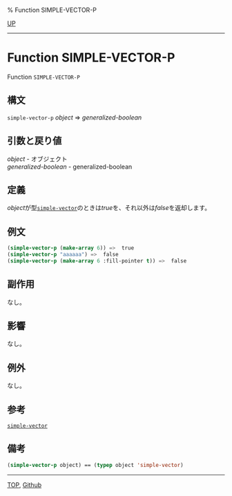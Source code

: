 % Function SIMPLE-VECTOR-P

[UP](15.2.html)  

---

# Function **SIMPLE-VECTOR-P**


Function `SIMPLE-VECTOR-P`


## 構文

`simple-vector-p` *object* => *generalized-boolean*


## 引数と戻り値

*object* - オブジェクト  
*generalized-boolean* - generalized-boolean


## 定義

*object*が型[`simple-vector`](15.2.simple-vector.html)のときは*true*を、それ以外は*false*を返却します。


## 例文

```lisp
(simple-vector-p (make-array 6)) =>  true
(simple-vector-p "aaaaaa") =>  false
(simple-vector-p (make-array 6 :fill-pointer t)) =>  false
```


## 副作用

なし。


## 影響

なし。


## 例外

なし。


## 参考

[`simple-vector`](15.2.simple-vector.html)


## 備考

```lisp
(simple-vector-p object) == (typep object 'simple-vector)
```


---
[TOP](index.html),  [Github](https://github.com/nptcl/npt-japanese)

